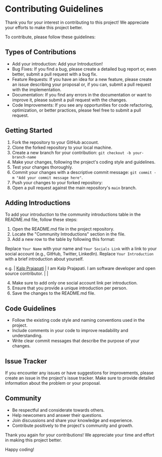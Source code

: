 # Contributing Guidelines

Thank you for your interest in contributing to this project! We appreciate your efforts to make this project better.

To contribute, please follow these guidelines:

## Types of Contributions
- Add your introduction: Add your Introduction!
- Bug Fixes: If you find a bug, please create a detailed bug report or, even better, submit a pull request with a bug fix.
- Feature Requests: If you have an idea for a new feature, please create an issue describing your proposal or, if you can, submit a pull request with the implementation.
- Documentation: If you find any errors in the documentation or want to improve it, please submit a pull request with the changes.
- Code Improvements: If you see any opportunities for code refactoring, optimization, or better practices, please feel free to submit a pull request.

## Getting Started

1. Fork the repository to your GitHub account.
2. Clone the forked repository to your local machine.
3. Create a new branch for your contribution: `git checkout -b your-branch-name`
4. Make your changes, following the project's coding style and guidelines.
5. Test your changes thoroughly.
6. Commit your changes with a descriptive commit message: `git commit -m "Add your commit message here"`.
7. Push your changes to your forked repository:
8. Open a pull request against the main repository's `main` branch.

## Adding Introductions

To add your introduction to the community introductions table in the README.md file, follow these steps:

1. Open the README.md file in the project repository.
2. Locate the "Community Introductions" section in the file.
3. Add a new row to the table by following this format:

Replace `Your Name` with your name and `Your Socials Link` with a link to your social account (e.g., GitHub, Twitter, LinkedIn).
Replace `Your Introduction` with a brief introduction about yourself.

e.g. | [Kalp Prajapati](https://github.com/munnokd) | I am Kalp Prajapati. I am software developer and open source contributor. | |

4. Make sure to add only one social account link per introduction.
5. Ensure that you provide a unique introduction per person.
6. Save the changes to the README.md file.

## Code Guidelines

- Follow the existing code style and naming conventions used in the project.
- Include comments in your code to improve readability and understanding.
- Write clear commit messages that describe the purpose of your changes.

## Issue Tracker

If you encounter any issues or have suggestions for improvements, please create an issue in the project's issue tracker. Make sure to provide detailed information about the problem or your proposal.

## Community

- Be respectful and considerate towards others.
- Help newcomers and answer their questions.
- Join discussions and share your knowledge and experience.
- Contribute positively to the project's community and growth.

Thank you again for your contributions! We appreciate your time and effort in making this project better.

Happy coding!


